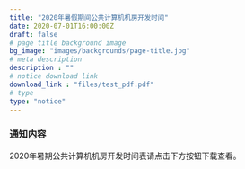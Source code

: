 ```yaml
---
title: "2020年暑假期间公共计算机机房开发时间"
date: 2020-07-01T16:00:00Z
draft: false
# page title background image
bg_image: "images/backgrounds/page-title.jpg"
# meta description
description : ""
# notice download link
download_link : "files/test_pdf.pdf"
# type
type: "notice"
---
```



### 通知内容

2020年暑期公共计算机机房开发时间表请点击下方按钮下载查看。
